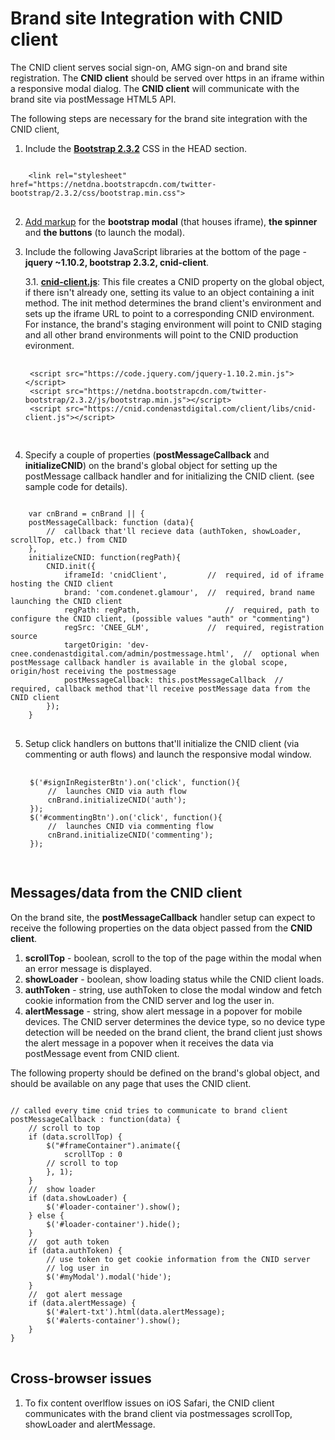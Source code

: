 Brand site Integration with CNID client
=======================================

The CNID client serves social sign-on, AMG sign-on and brand site registration. The <b>CNID client</b> should be served over https in an iframe within a responsive modal dialog. The <b>CNID client</b> will communicate with the brand site via postMessage HTML5 API.

The following steps are necessary for the brand site integration with the CNID client,

1. Include the <b><a href="https://github.com/veeracs/postmessage/blob/master/app/index.html">Bootstrap 2.3.2</a></b> CSS in the HEAD section.
<pre>
<code>
	&lt;link rel="stylesheet" href="https://netdna.bootstrapcdn.com/twitter-bootstrap/2.3.2/css/bootstrap.min.css"&gt;
</code>
</pre>
2. <a href="https://github.com/veeracs/postmessage/blob/master/app/index.html" target="_self">Add markup</a> for the <b>bootstrap modal</b> (that houses iframe), <b>the spinner</b> and <b>the buttons</b> (to launch the modal).
3. Include the following JavaScript libraries at the bottom of the page - <b>jquery ~1.10.2, bootstrap 2.3.2, cnid-client</b>.

	3.1. <b><a href="https://cnid.condenastdigital.com/client/libs/cnid-client.js" target="_blank">cnid-client.js</a></b>: This file creates a CNID property on the global object, if there isn't already one, setting its value to an object containing a init method. The init method determines the brand client's environment and sets up the iframe URL to point to a corresponding CNID environment. For instance, the brand's staging environment will point to CNID staging and all other brand environments will point to the CNID production evironment.

	<pre>
	<code>
	&lt;script src="https://code.jquery.com/jquery-1.10.2.min.js"&gt;&lt;/script&gt;
	&lt;script src="https://netdna.bootstrapcdn.com/twitter-bootstrap/2.3.2/js/bootstrap.min.js"&gt;&lt;/script&gt;
	&lt;script src="https://cnid.condenastdigital.com/client/libs/cnid-client.js"&gt;&lt;/script&gt;
	</code>
	</pre>

4. Specify a couple of properties (<b>postMessageCallback</b> and <b>initializeCNID</b>) on the brand's global object for setting up the postMessage callback handler and for initializing the CNID client. (see sample code for details).
<pre>
<code>
	var cnBrand = cnBrand || {
	postMessageCallback: function (data){
		//	callback that'll recieve data (authToken, showLoader, scrollTop, etc.) from CNID
	},
	initializeCNID: function(regPath){
		CNID.init({
			iframeId: 'cnidClient',         //  required, id of iframe hosting the CNID client
			brand: 'com.condenet.glamour',  //  required, brand name launching the CNID client
			regPath: regPath,               	//  required, path to configure the CNID client, (possible values "auth" or "commenting")
			regSrc: 'CNEE_GLM',             //  required, registration source
			targetOrigin: 'dev-cnee.condenastdigital.com/admin/postmessage.html',  //  optional when postMessage callback handler is available in the global scope, origin/host receiving the postmessage
			postMessageCallback: this.postMessageCallback  //  required, callback method that'll receive postMessage data from the CNID client
		});
	}
</code>
</pre>

5. Setup click handlers on buttons that'll initialize the CNID client (via commenting or auth flows) and launch the responsive modal window. 

	<pre>
	<code>
	$('#signInRegisterBtn').on('click', function(){
		//	launches CNID via auth flow
	    cnBrand.initializeCNID('auth');
	});
	$('#commentingBtn').on('click', function(){
		//	launches CNID via commenting flow
	    cnBrand.initializeCNID('commenting');
	});
	</code>
	</pre>

Messages/data from the CNID client
---------------------------------

On the brand site, the <b>postMessageCallback</b> handler setup can expect to receive the following properties on the data object passed from the <b>CNID client</b>.

1. <b>scrollTop</b> - boolean, scroll to the top of the page within the modal when an error message is displayed.
2. <b>showLoader</b> - boolean, show loading status while the CNID client loads.
3. <b>authToken</b> - string, use authToken to close the modal window and fetch cookie information from the CNID server and log the user in.
4. <b>alertMessage</b> - string, show alert message in a popover for mobile devices. The CNID server determines the device type, so no device type detection will be needed on the brand client, the brand client just shows the alert message in a popover when it receives the data via postMessage event from CNID client.

The following property should be defined on the brand's global object, and should be available on any page that uses the CNID client.
<pre>
<code>
// called every time cnid tries to communicate to brand client
postMessageCallback : function(data) {
	// scroll to top
	if (data.scrollTop) {
		$("#frameContainer").animate({
			scrollTop : 0
		// scroll to top
		}, 1);
	}
	//	show loader
	if (data.showLoader) {
		$('#loader-container').show();
	} else {
		$('#loader-container').hide();
	}
	//	got auth token
	if (data.authToken) {
		// use token to get cookie information from the CNID server
		// log user in
		$('#myModal').modal('hide');
	}
	//	got alert message
	if (data.alertMessage) {
		$('#alert-txt').html(data.alertMessage);
		$('#alerts-container').show();
	}
}
</code>
</pre>

Cross-browser issues
--------------------

1. To fix content overlflow issues on iOS Safari, the CNID client communicates with the brand client via postmessages scrollTop, showLoader and alertMessage.